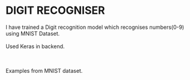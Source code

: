 # DIGIT RECOGNISER


I have trained a Digit recognition model which recognises numbers(0-9) using MNIST Dataset. <br><br>
Used Keras in backend.<br> <br> <br>

Examples from MNIST dataset.<br>
 <imgsrc>


